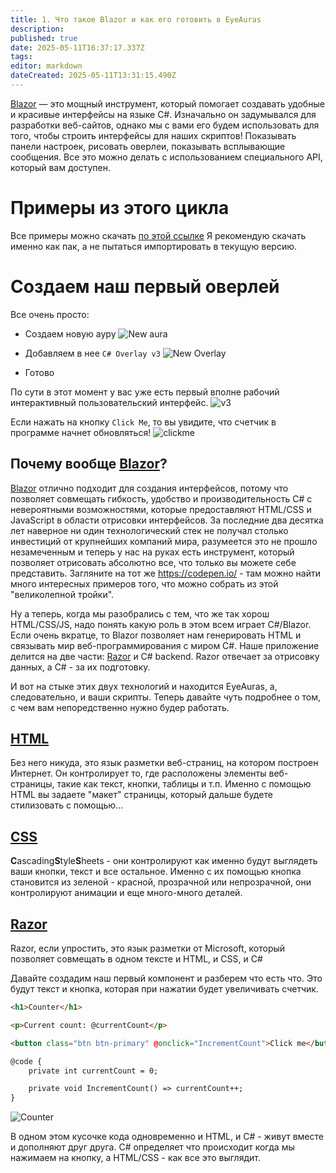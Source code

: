 ```yaml
---
title: 1. Что такое Blazor и как его готовить в EyeAuras
description: 
published: true
date: 2025-05-11T16:37:17.337Z
tags: 
editor: markdown
dateCreated: 2025-05-11T13:31:15.490Z
---
```


[Blazor](https://dotnet.microsoft.com/en-us/apps/aspnet/web-apps/blazor) — это мощный инструмент, который помогает создавать удобные и красивые интерфейсы на языке C#. Изначально он задумывался для разработки веб-сайтов, однако мы с вами его будем использовать для того, чтобы строить интерфейсы для наших скриптов! Показывать панели настроек, рисовать оверлеи, показывать всплывающие сообщения. Все это можно делать с использованием специального API, который вам доступен.

# Примеры из этого цикла
Все примеры можно скачать [по этой ссылке](https://tinyurl.com/msfhaupc) 
Я рекомендую скачать именно как пак, а не пытаться импортировать в текущую версию.

# Создаем наш первый оверлей
Все очень просто:
- Создаем новую ауру
![New aura](https://s3.eyeauras.net/media/2025/05/NVIDIA_Overlay_KBChU81nd6.png)

- Добавляем в нее `C# Overlay v3`
![New Overlay](https://s3.eyeauras.net/media/2025/05/NVIDIA_Overlay_xVFX70YeoA.png)

- Готово

По сути в этот момент у вас уже есть первый вполне рабочий интерактивный пользовательский интерфейс.
![v3](https://s3.eyeauras.net/media/2025/05/NVIDIA_Overlay_UVQrNGj5te.png)

Если нажать на кнопку `Click Me`, то вы увидите, что счетчик в программе начнет обновляться!
![clickme](https://s3.eyeauras.net/media/2025/05/ltZnDlxcvJ.gif)


## Почему вообще [Blazor](https://dotnet.microsoft.com/en-us/apps/aspnet/web-apps/blazor)?
[Blazor](https://dotnet.microsoft.com/en-us/apps/aspnet/web-apps/blazor) отлично подходит для создания интерфейсов, потому что позволяет совмещать гибкость, удобство и производительность C# с невероятными возможностями, которые предоставляют HTML/CSS и JavaScript в области отрисовки интерфейсов. За последние два десятка лет наверное ни один технологический стек не получал столько инвестиций от крупнейших компаний мира, разумеется это не прошло незамеченным и теперь у нас на руках есть инструмент, который позволяет отрисовать абсолютно все, что только вы можете себе представить. Загляните на тот же https://codepen.io/ - там можно найти много интересных примеров того, что можно собрать из этой "великолепной тройки".

Ну а теперь, когда мы разобрались с тем, что же так хорош HTML/CSS/JS, надо понять какую роль в этом всем играет C#/Blazor.
Если очень вкратце, то Blazor позволяет нам генерировать HTML и связывать мир веб-программирования с миром C#. Наше приложение делится на две части: [Razor](https://learn.microsoft.com/en-us/aspnet/core/blazor/components/?view=aspnetcore-8.0) и C# backend. Razor отвечает за отрисовку данных, а C# - за их подготовку. 

И вот на стыке этих двух технологий и находится EyeAuras, а, следовательно, и ваши скрипты. Теперь давайте чуть подробнее о том, с чем вам непоредственно нужно будер работать. 

## [HTML](https://www.w3schools.com/html/)
Без него никуда, это язык разметки веб-страниц, на котором построен Интернет. Он контролирует то, где расположены элементы веб-страницы, такие как текст, кнопки, таблицы и т.п. Именно с помощью HTML вы задаете "макет" страницы, который дальше будете стилизовать с помощью...

## [CSS](https://www.w3schools.com/html/html_css.asp)
**C**ascading**S**tyle**S**heets - они контролируют как именно будут выглядеть ваши кнопки, текст и все остальное. Именно с их помощью кнопка становится из зеленой - красной, прозрачной или непрозрачной, они контролируют анимации и еще много-много деталей. 

## [Razor](https://learn.microsoft.com/en-us/aspnet/core/blazor/components/?view=aspnetcore-8.0) 
Razor, если упростить, это язык разметки от Microsoft, который позволяет совмещать в одном тексте и HTML, и CSS, и C#

Давайте создадим наш первый компонент и разберем что есть что. Это будут текст и кнопка, которая при нажатии будет увеличивать счетчик.

```html
<h1>Counter</h1>

<p>Current count: @currentCount</p>

<button class="btn btn-primary" @onclick="IncrementCount">Click me</button>

@code {
    private int currentCount = 0;

    private void IncrementCount() => currentCount++;
}
```
![Counter](https://s3.eyeauras.net/media/2024/11/msedge_Wvy12LEOv1bGyAOA.gif)

В одном этом кусочке кода одновременно и HTML, и C# - живут вместе и дополняют друг друга. C# определяет что происходит когда мы нажимаем на кнопку, а HTML/CSS - как все это выглядит.  


